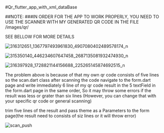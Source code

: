 #Qr_flutter_app_with_xml_dataBase


##NOTE:
###IN ORDER FOR THE APP TO WORK PROPERLY, YOU NEED TO USE THE SCANNER WITH MY  GENERATED QR CODE IN THE FILE /images/qr/

SEE BELLOW FOR MORE DETAILS

![316312651_1367797493961830_4907080402489578174_n](https://user-images.githubusercontent.com/76242620/203385328-0e40aaa0-04fb-4f52-b05e-e3f7754b5435.jpg)



![315350140_446234607647458_2687135081932474930_n](https://user-images.githubusercontent.com/76242620/203384882-308347f9-882a-493e-9925-7a4598b23464.jpg)


![316397928_1728821144156688_225265145874692515_n](https://user-images.githubusercontent.com/76242620/203385362-c9eec002-b03b-4640-84ea-ad6d3a213c5b.jpg)



The problem above is because of that my own qr code  consists of five lines so the scan.dart class  after scanning the code  navigate to the form.dart page and write immediately 6 line of my qr code result in the 5 textField in the form.dart page in the same order, So it may throw some errors if the result was less or grater than six lines (However, you can change that with your specific qr code or general scanning)

trim five lines of the result and pass theme as a Parameters to the form page(the result need to consists of siz lines or it will throw error)

![scan_push](https://user-images.githubusercontent.com/76242620/203383961-329fcc22-cdae-43c7-9e62-7635e86207a5.png)
